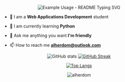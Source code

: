 <p align="center">
  
  <img src="https://readme-typing-svg.demolab.com/?lines=Hi+👋+I'm+Alejandro!;Welcome+to+my+Github!&font=Fira%20Code&center=true&width=380&height=50&duration=3000&pause=1000" alt="Example Usage - README Typing SVG">

</p>

<div align="justify">

- 🚀 I am a **Web Applications Development** student

- 🌱 I am currently learning **Python**

- 💬 Ask me anything you want **I'm friendly**

- 📫 How to reach me **alherdom@outlook.com**
                                  
</div>

<div align="center">
  
![GitHub stats](https://github-readme-stats.vercel.app/api?username=alherdom&show_icons=true&theme=transparent&card_width=400)
[![GitHub Streak](https://github-readme-streak-stats.herokuapp.com?user=alherdom&theme=transparent&card_width=400)](https://git.io/streak-stats)

[![Top Langs](https://github-readme-stats.vercel.app/api/top-langs/?username=alherdom&theme=transparent&layout=donut&card_width=200)](https://github.com/anuraghazra/github-readme-stats)

<img src="https://komarev.com/ghpvc/?username=alherdom&label=Profile%20views&color=0e75b6&style=for-the-badge" alt="alherdom"/>

</div>

